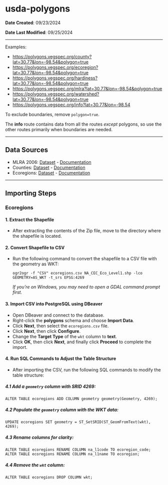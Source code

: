 # usda-polygons

**Date Created**: 09/23/2024

**Date Last Modified**: 09/25/2024

___

Examples:

- https://polygons.vegspec.org/county?lat=30.77&lon=-98.54&polygon=true
- https://polygons.vegspec.org/ecoregion?lat=30.77&lon=-98.54&polygon=true
- https://polygons.vegspec.org/hardiness?lat=30.77&lon=-98.54&polygon=true
- https://polygons.vegspec.org/mlra?lat=30.77&lon=-98.54&polygon=true
- https://polygons.vegspec.org/watershed?lat=30.77&lon=-98.54&polygon=true
- https://polygons.vegspec.org/info?lat=30.77&lon=-98.54

To exclude boundaries, remove `polygon=true`.

The **info** route contains data from all the routes *except* polygons, so use the other routes primarily when boundaries are needed.

___

## Data Sources
- MLRA 2006: [Dataset](https://aesl.ces.uga.edu/PSA/MLRA_2006_v.4.2.zip) - [Documentation](https://www.nrcs.usda.gov/resources/data-and-reports/major-land-resource-area-mlra)
- Counties: [Dataset](https://catalog.data.gov/dataset/2023-cartographic-boundary-file-kml-county-and-equivalent-for-united-states-1-500000/resource/2ccd7a0b-0752-4395-87ed-ee3762c37204) - [Documentation](https://www2.census.gov/geo/tiger/GENZ2023/description.pdf)
- Ecoregions: [Dataset](https://gaftp.epa.gov/EPADataCommons/ORD/Ecoregions/cec_na/na_cec_eco_l1.zip) - [Documentation](https://www.epa.gov/eco-research/ecoregions-north-america)

___

## Importing Steps

### Ecoregions

#### 1. Extract the Shapefile
- After extracting the contents of the Zip file, move to the directory where the shapefile is located.

#### 2. Convert Shapefile to CSV
- Run the following command to convert the shapefile to a CSV file with the geometry as WKT:

    ```
    ogr2ogr -f "CSV" ecoregions.csv NA_CEC_Eco_Level1.shp -lco GEOMETRY=AS_WKT -t_srs EPSG:4269
    ```

    *If you’re on Windows, you may need to open a GDAL command prompt first.*

#### 3. Import CSV into PostgreSQL using DBeaver
- Open DBeaver and connect to the database.
- Right-click the **polygons** schema and choose **Import Data**.
- Click **Next**, then select the `ecoregions.csv` file.
- Click **Next**, then click **Configure**.
- Change the **Target Type** of the `wkt` column to **text**.
- Click **OK**, then click **Next**, and finally click **Proceed** to complete the import.

#### 4. Run SQL Commands to Adjust the Table Structure
- After importing the CSV, run the following SQL commands to modify the table structure:

##### 4.1 Add a `geometry` column with SRID 4269:
```
ALTER TABLE ecoregions ADD COLUMN geometry geometry(Geometry, 4269);
```

##### 4.2 Populate the `geometry` column with the WKT data:
```
UPDATE ecoregions SET geometry = ST_SetSRID(ST_GeomFromText(wkt), 4269);
```

##### 4.3 Rename columns for clarity:
```
ALTER TABLE ecoregions RENAME COLUMN na_l1code TO ecoregion_code;
ALTER TABLE ecoregions RENAME COLUMN na_l1name TO ecoregion;
```

##### 4.4 Remove the `wkt` column:
```
ALTER TABLE ecoregions DROP COLUMN wkt;
```
